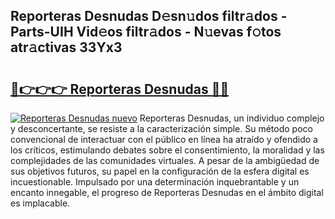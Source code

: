 ## Reporteras Desnudas D𝚎sn𝚞dos filtr𝚊dos - Parts-UIH Vid𝚎os filtr𝚊dos - N𝚞evas f𝚘tos atr𝚊ctivas 33Yx3

# <h2><a href="http://mb0zgf.tromn.icu/?c=Reporteras+Desnudas">🔗👉👉👉 Reporteras Desnudas 🔗🔗</a></h2>

[![Reporteras Desnudas nuevo](https://i.imgur.com/pEAQMta.gif)](http://mb0zgf.tromn.icu/?c=Reporteras+Desnudas)
Reporteras Desnudas, un individuo complejo y desconcertante, se resiste a la caracterización simple. Su método poco convencional de interactuar con el público en línea ha atraído y ofendido a los críticos, estimulando debates sobre el consentimiento, la moralidad y las complejidades de las comunidades virtuales. A pesar de la ambigüedad de sus objetivos futuros, su papel en la configuración de la esfera digital es incuestionable. Impulsado por una determinación inquebrantable y un encanto innegable, el progreso de Reporteras Desnudas en el ámbito digital es implacable.
